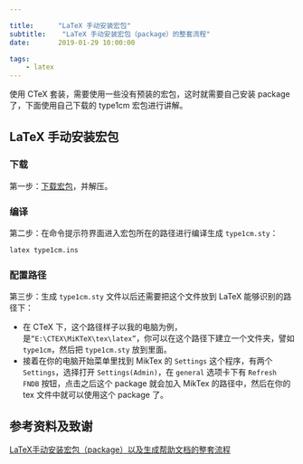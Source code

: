 ```yaml
---

title:      "LaTeX 手动安装宏包"
subtitle:    "LaTeX 手动安装宏包（package）的整套流程"
date:       2019-01-29 10:00:00

tags:
    - latex
---
```




使用 CTeX 套装，需要使用一些没有预装的宏包，这时就需要自己安装 package 了，下面使用自己下载的 type1cm 宏包进行讲解。



## LaTeX 手动安装宏包

### 下载

第一步：[下载宏包](https://www.ctan.org/pkg)，并解压。



### 编译

第二步：在命令提示符界面进入宏包所在的路径进行编译生成 `type1cm.sty`：

```bash
latex type1cm.ins
```



### 配置路径

第三步：生成 `type1cm.sty` 文件以后还需要把这个文件放到 LaTeX 能够识别的路径下：

- 在 CTeX 下，这个路径样子以我的电脑为例，是`“E:\CTEX\MiKTeX\tex\latex”`，你可以在这个路径下建立一个文件夹，譬如 `type1cm`，然后把 `type1cm.sty` 放到里面。
- 接着在你的电脑开始菜单里找到 MikTex 的 `Settings` 这个程序，有两个 `Settings`，选择打开 `Settings(Admin)`，在 `general` 选项卡下有 `Refresh FNDB` 按钮，点击之后这个 package 就会加入 MikTex 的路径中，然后在你的 tex 文件中就可以使用这个 package 了。



## 参考资料及致谢

[LaTeX手动安装宏包（package）以及生成帮助文档的整套流程](https://www.cnblogs.com/csucat/p/5142459.html)